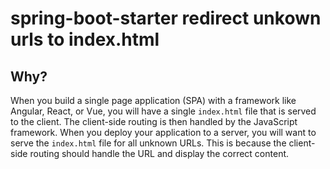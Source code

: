 # spring-boot-starter redirect unkown urls to index.html

## Why?

When you build a single page application (SPA) with a framework like Angular, React, or Vue, you will have a single `index.html` file that is served to the client. The client-side routing is then handled by the JavaScript framework. When you deploy your application to a server, you will want to serve the `index.html` file for all unknown URLs. This is because the client-side routing should handle the URL and display the correct content.
